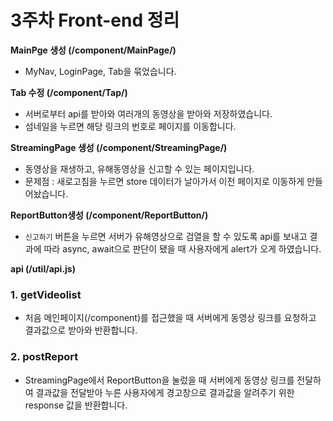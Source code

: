 # 3주차 Front-end 정리

**MainPge 생성 (/component/MainPage/)**

- MyNav, LoginPage, Tab을 묶었습니다.

**Tab 수정 (/component/Tap/)**

- 서버로부터 api를 받아와 여러개의 동영상을 받아와 저장하였습니다.
- 섬네일을 누르면 해당 링크의 번호로 페이지를 이동합니다.

**StreamingPage 생성 (/component/StreamingPage/)**

- 동영상을 재생하고, 유해동영상을 신고할 수 있는 페이지입니다.
- 문제점 : 새로고침을 누르면 store 데이터가 날아가서 이전 페이지로 이동하게 만들어놨습니다.

**ReportButton생성 (/component/ReportButton/)**

- `신고하기` 버튼을 누르면 서버가 유해영상으로 검열을 할 수 있도록 api를 보내고 결과에 따라 async, await으로 판단이 됐을 때 사용자에게 alert가 오게 하였습니다.

**api (/util/api.js)**

### 1. getVideolist

- 처음 메인페이지(/component)를 접근했을 때 서버에게 동영상 링크를 요청하고 결과값으로 받아와 반환합니다.

### 2. postReport

- StreamingPage에서 ReportButton을 눌렀을 때 서버에게 동영상 링크를 전달하여 결과값을 전달받아 누른 사용자에게 경고창으로 결과값을 알려주기 위한 response 값을 반환합니다.